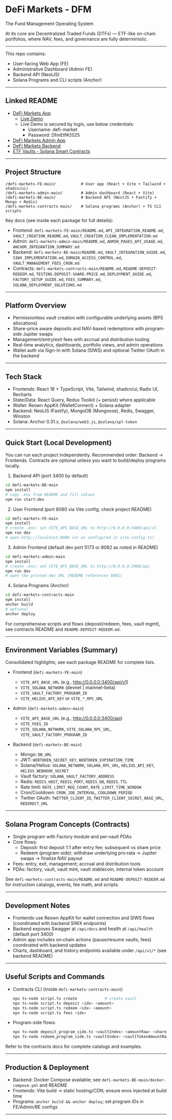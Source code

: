 # DeFi Markets - DFM
The Fund Management Operating System

At its core are Decentralized Traded Funds (DTFs) — 
ETF-like on-chain portfolios, where NAV, fees, and governance are fully deterministic.

---

This repo contains:

- User-facing Web App (FE)
- Administrative Dashboard (Admin FE)
- Backend API (NestJS)
- Solana Programs and CLI scripts (Anchor)

---

## Linked README

- [DeFi Markets App](defi-markets-FE-main/README.md)
  - [Live Demo](https://app.defimarkets.finance/)
   - Live Demo is secured by login, use below credentials:
     - Username: defi-market
     - Password: DfmEtf#2025     
- [DeFi Markets Admin App](defi-markets-admin-main/README.md)
- [DeFi Markets Backend](defi-markets-BE-main/README.md)
- [ETF Vaults - Solana Smart Contracts](defi-markets-contracts-main/README.md)

---

## Project Structure

```text
/defi-markets-FE-main/           # User app (React + Vite + Tailwind + shadcn/ui)
/defi-markets-admin-main/        # Admin dashboard (React + Vite)
/defi-markets-BE-main/           # Backend API (NestJS + Fastify + Mongo + Redis)
/defi-markets-contracts-main/    # Solana programs (Anchor) + TS CLI scripts
```

Key docs (see inside each package for full details):

- Frontend: `defi-markets-FE-main/README.md`, `API_INTEGRATION_README.md`, `VAULT_CREATION_README.md`, `VAULT_CREATION_CLEAN_IMPLEMENTATION.md`
- Admin: `defi-markets-admin-main/README.md`, `ADMIN_PAGES_API_USAGE.md`, `ANCHOR_INTEGRATION_SUMMARY.md`
- Backend: `defi-markets-BE-main/README.md`, `VAULT_INTEGRATION_GUIDE.md`, `SIWX_IMPLEMENTATION.md`, `DOMAIN_ACCESS_CONTROL.md`, `VAULT_MANAGEMENT_FEES_CRON.md`
- Contracts: `defi-markets-contracts-main/README.md`, `README-DEPOSIT-REDEEM.md`, `TESTING-DEPOSIT-SHARE-PRICE.md`, `DEPLOYMENT_GUIDE.md`, `FACTORY_SETUP_GUIDE.md`, `FEES_SUMMARY.md`, `SOLANA_DEPLOYMENT_SOLUTIONS.md`

---

## Platform Overview

- Permissionless vault creation with configurable underlying assets (BPS allocations)
- Share-price aware deposits and NAV-based redemptions with program-side Jupiter swaps
- Management/entry/exit fees with accrual and distribution tooling
- Real-time analytics, dashboards, portfolio views, and admin operations
- Wallet auth via Sign-In with Solana (SIWS) and optional Twitter OAuth in the backend

---

## Tech Stack

- Frontends: React 18 + TypeScript, Vite, Tailwind, shadcn/ui, Radix UI, Recharts
- State/Data: React Query, Redux Toolkit (+ persist) where applicable
- Wallet: Reown AppKit (WalletConnect) + Solana adapter
- Backend: NestJS (Fastify), MongoDB (Mongoose), Redis, Swagger, Winston
- Solana: Anchor 0.31.x, `@solana/web3.js`, `@solana/spl-token`

---

## Quick Start (Local Development)

You can run each project independently. Recommended order: Backend → Frontends. Contracts are optional unless you want to build/deploy programs locally.

1.  Backend API (port 3400 by default)

```bash
cd defi-markets-BE-main
npm install
# copy .env from README and fill values
npm run start:dev
```

2.  User Frontend (port 8080 via Vite config; check project README)

```bash
cd defi-markets-FE-main
npm install
# create .env; set VITE_API_BASE_URL to http://0.0.0.0:3400/api/v1
npm run dev
# open http://localhost:8080 (or as configured in vite.config.ts)
```

3.  Admin Frontend (default dev port 5173 or 8082 as noted in README)

```bash
cd defi-markets-admin-main
npm install
# create .env; set VITE_API_BASE_URL to http://0.0.0.0:3400/api
npm run dev
# open the printed dev URL (README references 8082)
```

4.  Solana Programs (Anchor)

```bash
cd defi-markets-contracts-main
npm install
anchor build
# optional
anchor deploy
```

For comprehensive scripts and flows (deposit/redeem, fees, vault mgmt), see contracts README and `README-DEPOSIT-REDEEM.md`.

---

## Environment Variables (Summary)

Consolidated highlights; see each package README for complete lists.

- Frontend (`defi-markets-FE-main`)

  - `VITE_API_BASE_URL` (e.g., http://0.0.0.0:3400/api/v1)
  - `VITE_SOLANA_NETWORK` (devnet | mainnet-beta)
  - `VITE_VAULT_FACTORY_PROGRAM_ID`
  - `VITE_HELIUS_API_KEY` or `VITE_*_RPC_URL`

- Admin (`defi-markets-admin-main`)

  - `VITE_API_BASE_URL` (e.g., http://0.0.0.0:3400/api)
  - `VITE_FEES_ID`
  - `VITE_SOLANA_NETWORK`, `VITE_SOLANA_RPC_URL`, `VITE_VAULT_FACTORY_PROGRAM_ID`

- Backend (`defi-markets-BE-main`)
  - Mongo: `DB_URL`
  - JWT: `WEBTOKEN_SECRET_KEY`, `WEBTOKEN_EXPIRATION_TIME`
  - Solana/Helius: `SOLANA_NETWORK`, `SOLANA_RPC_URL`, `HELIUS_API_KEY`, `HELIUS_WEBHOOK_SECRET`
  - Vault factory: `SOLANA_VAULT_FACTORY_ADDRESS`
  - Redis: `REDIS_HOST`, `REDIS_PORT`, `REDIS_DB`, `REDIS_TTL`
  - Rate limit: `RATE_LIMIT_REQ_COUNT`, `RATE_LIMIT_TIME_WINDOW`
  - Cron/Cooldown: `CRON_JOB_INTERVAL`, `COOLDOWN_PERIOD`
  - Twitter OAuth: `TWITTER_CLIENT_ID`, `TWITTER_CLIENT_SECRET`, `BASE_URL`, `REDIRECT_URL`

---

## Solana Program Concepts (Contracts)

- Single program with Factory module and per‑vault PDAs
- Core flows:
  - Deposit: first deposit 1:1 after entry fee; subsequent vs share price
  - Redeem (program-side): withdraw underlying pro‑rata → Jupiter swaps → finalize NAV payout
- Fees: entry, exit, management; accrual and distribution tools
- PDAs: factory, vault, vault mint, vault stablecoin, internal token account

See `defi-markets-contracts-main/README.md` and `README-DEPOSIT-REDEEM.md` for instruction catalogs, events, fee math, and scripts.

---

## Development Notes

- Frontends use Reown AppKit for wallet connection and SIWS flows (coordinated with backend SIWX endpoints)
- Backend exposes Swagger at `/api/docs` and health at `/api/health` (default port 3400)
- Admin app includes on‑chain actions (pause/resume vaults, fees) coordinated with backend updates
- Charts, dashboard, and history endpoints available under `/api/v1/*` (see backend README)

---

## Useful Scripts and Commands

- Contracts CLI (inside `defi-markets-contracts-main`):
  ```bash
  npx ts-node script.ts create            # create vault
  npx ts-node script.ts deposit <idx> <amount>
  npx ts-node script.ts redeem <idx> <amount>
  npx ts-node script.ts fees <idx>
  ```
- Program-side flows:
  ```bash
  npx ts-node deposit_program_side.ts <vaultIndex> <amountRaw> <sharePriceRaw>
  npx ts-node redeem_program_side.ts <vaultIndex> <vaultTokenAmountRaw>
  ```

Refer to the contracts docs for complete catalogs and examples.

---

## Production & Deployment

- Backend: Docker Compose available; see `defi-markets-BE-main/docker-compose.yml` and README
- Frontends: Vite build → static hosting/CDN; ensure envs injected at build time
- Programs: `anchor build && anchor deploy`; set program IDs in FE/Admin/BE configs

---
